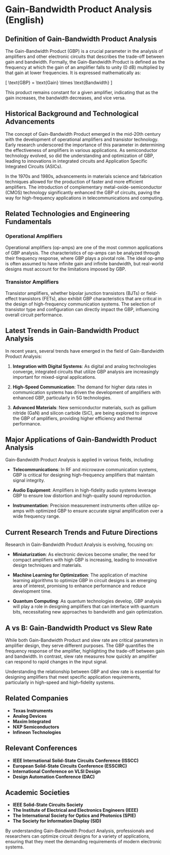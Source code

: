 # Gain-Bandwidth Product Analysis (English)

## Definition of Gain-Bandwidth Product Analysis

The Gain-Bandwidth Product (GBP) is a crucial parameter in the analysis of amplifiers and other electronic circuits that describes the trade-off between gain and bandwidth. Formally, the Gain-Bandwidth Product is defined as the frequency at which the gain of an amplifier falls to unity (0 dB) multiplied by that gain at lower frequencies. It is expressed mathematically as:

\[ \text{GBP} = \text{Gain} \times \text{Bandwidth} \]

This product remains constant for a given amplifier, indicating that as the gain increases, the bandwidth decreases, and vice versa.

## Historical Background and Technological Advancements

The concept of Gain-Bandwidth Product emerged in the mid-20th century with the development of operational amplifiers and transistor technology. Early research underscored the importance of this parameter in determining the effectiveness of amplifiers in various applications. As semiconductor technology evolved, so did the understanding and optimization of GBP, leading to innovations in integrated circuits and Application Specific Integrated Circuits (ASICs).

In the 1970s and 1980s, advancements in materials science and fabrication techniques allowed for the production of faster and more efficient amplifiers. The introduction of complementary metal-oxide-semiconductor (CMOS) technology significantly enhanced the GBP of circuits, paving the way for high-frequency applications in telecommunications and computing.

## Related Technologies and Engineering Fundamentals

### Operational Amplifiers

Operational amplifiers (op-amps) are one of the most common applications of GBP analysis. The characteristics of op-amps can be analyzed through their frequency response, where GBP plays a pivotal role. The ideal op-amp is often assumed to have infinite gain and infinite bandwidth, but real-world designs must account for the limitations imposed by GBP.

### Transistor Amplifiers

Transistor amplifiers, whether bipolar junction transistors (BJTs) or field-effect transistors (FETs), also exhibit GBP characteristics that are critical in the design of high-frequency communication systems. The selection of transistor type and configuration can directly impact the GBP, influencing overall circuit performance.

## Latest Trends in Gain-Bandwidth Product Analysis

In recent years, several trends have emerged in the field of Gain-Bandwidth Product Analysis:

1. **Integration with Digital Systems**: As digital and analog technologies converge, integrated circuits that utilize GBP analysis are increasingly important for mixed-signal applications.
   
2. **High-Speed Communication**: The demand for higher data rates in communication systems has driven the development of amplifiers with enhanced GBP, particularly in 5G technologies.

3. **Advanced Materials**: New semiconductor materials, such as gallium nitride (GaN) and silicon carbide (SiC), are being explored to improve the GBP of amplifiers, providing higher efficiency and thermal performance.

## Major Applications of Gain-Bandwidth Product Analysis

Gain-Bandwidth Product Analysis is applied in various fields, including:

- **Telecommunications**: In RF and microwave communication systems, GBP is critical for designing high-frequency amplifiers that maintain signal integrity.

- **Audio Equipment**: Amplifiers in high-fidelity audio systems leverage GBP to ensure low distortion and high-quality sound reproduction.

- **Instrumentation**: Precision measurement instruments often utilize op-amps with optimized GBP to ensure accurate signal amplification over a wide frequency range.

## Current Research Trends and Future Directions

Research in Gain-Bandwidth Product Analysis is evolving, focusing on:

- **Miniaturization**: As electronic devices become smaller, the need for compact amplifiers with high GBP is increasing, leading to innovative design techniques and materials.

- **Machine Learning for Optimization**: The application of machine learning algorithms to optimize GBP in circuit designs is an emerging area of interest, promising to enhance performance and reduce development time.

- **Quantum Computing**: As quantum technologies develop, GBP analysis will play a role in designing amplifiers that can interface with quantum bits, necessitating new approaches to bandwidth and gain optimization.

## A vs B: Gain-Bandwidth Product vs Slew Rate

While both Gain-Bandwidth Product and slew rate are critical parameters in amplifier design, they serve different purposes. The GBP quantifies the frequency response of the amplifier, highlighting the trade-off between gain and bandwidth. In contrast, slew rate measures how quickly an amplifier can respond to rapid changes in the input signal. 

Understanding the relationship between GBP and slew rate is essential for designing amplifiers that meet specific application requirements, particularly in high-speed and high-fidelity systems.

## Related Companies

- **Texas Instruments**
- **Analog Devices**
- **Maxim Integrated**
- **NXP Semiconductors**
- **Infineon Technologies**

## Relevant Conferences

- **IEEE International Solid-State Circuits Conference (ISSCC)**
- **European Solid-State Circuits Conference (ESSCIRC)**
- **International Conference on VLSI Design**
- **Design Automation Conference (DAC)**

## Academic Societies

- **IEEE Solid-State Circuits Society**
- **The Institute of Electrical and Electronics Engineers (IEEE)**
- **The International Society for Optics and Photonics (SPIE)**
- **The Society for Information Display (SID)**

By understanding Gain-Bandwidth Product Analysis, professionals and researchers can optimize circuit designs for a variety of applications, ensuring that they meet the demanding requirements of modern electronic systems.
